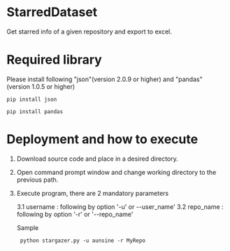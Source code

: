 # StarredDataset
Get starred info of a given repository and export to excel.

# Required library
Please install following "json"(version 2.0.9 or higher) and "pandas" (version 1.0.5 or higher)

    pip install json

    pip install pandas

# Deployment and how to execute

1. Download source code and place in a desired directory.
2. Open command prompt window and change working directory to the previous path.
3. Execute program, there are 2 mandatory parameters 

    3.1 username : following by option  '-u' or --user_name'
    3.2 repo_name : following by option '-r' or '--repo_name'

    Sample 
    
        python stargazer.py -u aunsine -r MyRepo
